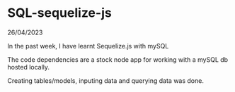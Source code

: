 # SQL-sequelize-js

26/04/2023

In the past week, I have learnt Sequelize.js with mySQL

The code dependencies are a stock node app for working with a mySQL db hosted locally.

Creating tables/models, inputing data and querying data was done. 
